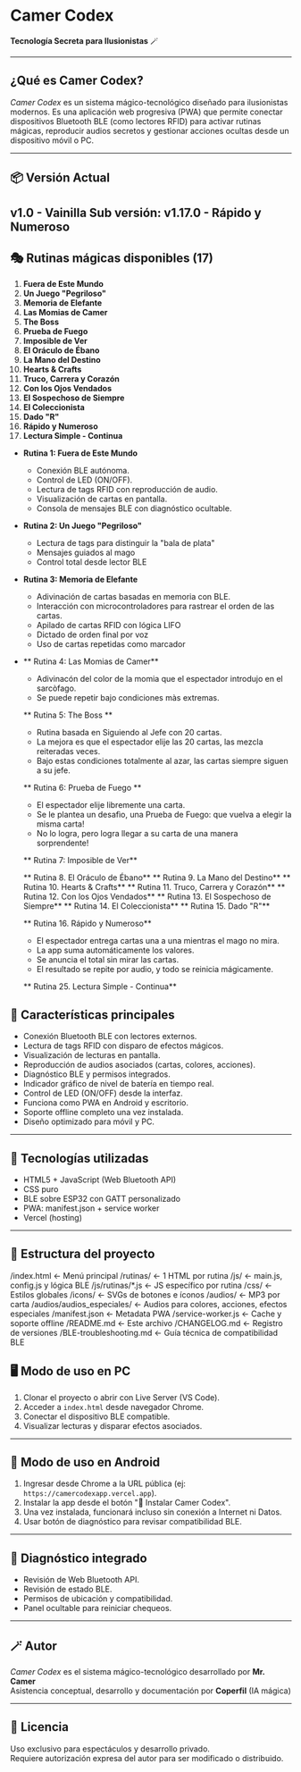 
# Camer Codex

**Tecnología Secreta para Ilusionistas** 🪄

---

## ¿Qué es Camer Codex?

*Camer Codex* es un sistema mágico-tecnológico diseñado para ilusionistas modernos. Es una aplicación web progresiva (PWA) que permite conectar dispositivos Bluetooth BLE (como lectores RFID) para activar rutinas mágicas, reproducir audios secretos y gestionar acciones ocultas desde un dispositivo móvil o PC.

---

## 📦 Versión Actual

**v1.0 - Vainilla**
Sub versión: **v1.17.0 - Rápido y Numeroso**
---

## 🎭 Rutinas mágicas disponibles (17)

1. **Fuera de Este Mundo**
2. **Un Juego "Pegriloso"**
3. **Memoria de Elefante**
4. **Las Momias de Camer**
5. **The Boss**
6. **Prueba de Fuego**
7. **Imposible de Ver**
8. **El Oráculo de Ébano**
9. **La Mano del Destino**
10. **Hearts & Crafts**
11. **Truco, Carrera y Corazón**
12. **Con los Ojos Vendados**
13. **El Sospechoso de Siempre**
14. **El Coleccionista**
15. **Dado "R"**
16. **Rápido y Numeroso**
25. **Lectura Simple - Continua**

- **Rutina 1: Fuera de Este Mundo**
  - Conexión BLE autónoma.
  - Control de LED (ON/OFF).
  - Lectura de tags RFID con reproducción de audio.
  - Visualización de cartas en pantalla.
  - Consola de mensajes BLE con diagnóstico ocultable.

- **Rutina 2: Un Juego "Pegriloso"**  
  - Lectura de tags para distinguir la "bala de plata"
  - Mensajes guiados al mago
  - Control total desde lector BLE

- **Rutina 3: Memoria de Elefante**
  - Adivinación de cartas basadas en memoria con BLE.
  - Interacción con microcontroladores para rastrear el orden de las cartas.
  - Apilado de cartas RFID con lógica LIFO
  - Dictado de orden final por voz
  - Uso de cartas repetidas como marcador

- ** Rutina 4: Las Momias de Camer**
  - Adivinacón del color de la momia que el espectador introdujo en el sarcòfago. 
  - Se puede repetir bajo condiciones màs extremas.

  ** Rutina 5: The Boss **
  - Rutina basada en Siguiendo al Jefe con 20 cartas.
  - La mejora es que el espectador elije las 20 cartas, las mezcla reiteradas veces.
  - Bajo estas condiciones totalmente al azar, las cartas siempre siguen a su jefe.

  ** Rutina 6: Prueba de Fuego **
  - El espectador elije libremente una carta.
  - Se le plantea un desafìo, una Prueba de Fuego: que vuelva a elegir la misma carta!
  - No lo logra, pero logra llegar a su carta de una manera sorprendente!

  ** Rutina 7: Imposible de Ver**

  ** Rutina 8. El Oráculo de Ébano**
  ** Rutina 9. La Mano del Destino**
  ** Rutina 10. Hearts & Crafts**
  ** Rutina 11. Truco, Carrera y Corazón**
  ** Rutina 12. Con los Ojos Vendados**
  ** Rutina 13. El Sospechoso de Siempre**
  ** Rutina 14. El Coleccionista**
  ** Rutina 15. Dado "R"**
  
  ** Rutina 16. Rápido y Numeroso**
   - El espectador entrega cartas una a una mientras el mago no mira.
   - La app suma automáticamente los valores.
   - Se anuncia el total sin mirar las cartas.
   - El resultado se repite por audio, y todo se reinicia mágicamente.

  ** Rutina 25. Lectura Simple - Continua**

## 🌟 Características principales

- Conexión Bluetooth BLE con lectores externos.
- Lectura de tags RFID con disparo de efectos mágicos.
- Visualización de lecturas en pantalla.
- Reproducción de audios asociados (cartas, colores, acciones).
- Diagnóstico BLE y permisos integrados.
- Indicador gráfico de nivel de batería en tiempo real.
- Control de LED (ON/OFF) desde la interfaz.
- Funciona como PWA en Android y escritorio.
- Soporte offline completo una vez instalada.
- Diseño optimizado para móvil y PC.

---

## 🧪 Tecnologías utilizadas

- HTML5 + JavaScript (Web Bluetooth API)
- CSS puro
- BLE sobre ESP32 con GATT personalizado
- PWA: manifest.json + service worker
- Vercel (hosting)

---
## 🧩 Estructura del proyecto

/index.html              ← Menú principal
/rutinas/                ← 1 HTML por rutina
/js/                     ← main.js, config.js y lógica BLE
/js/rutinas/*.js         ← JS específico por rutina
/css/                    ← Estilos globales
/icons/                  ← SVGs de botones e íconos
/audios/                 ← MP3 por carta
/audios/audios_especiales/ ← Audios para colores, acciones, efectos especiales
/manifest.json           ← Metadata PWA
/service-worker.js       ← Cache y soporte offline
/README.md               ← Este archivo
/CHANGELOG.md            ← Registro de versiones
/BLE-troubleshooting.md  ← Guía técnica de compatibilidad BLE

## 🖥️ Modo de uso en PC

1. Clonar el proyecto o abrir con Live Server (VS Code).
2. Acceder a `index.html` desde navegador Chrome.
3. Conectar el dispositivo BLE compatible.
4. Visualizar lecturas y disparar efectos asociados.

---

## 📱 Modo de uso en Android

1. Ingresar desde Chrome a la URL pública (ej: `https://camercodexapp.vercel.app`).
2. Instalar la app desde el botón "📲 Instalar Camer Codex".
3. Una vez instalada, funcionará incluso sin conexión a Internet ni Datos.
4. Usar botón de diagnóstico para revisar compatibilidad BLE.

---

## 🧰 Diagnóstico integrado

- Revisión de Web Bluetooth API.
- Revisión de estado BLE.
- Permisos de ubicación y compatibilidad.
- Panel ocultable para reiniciar chequeos.

---

## 🪄 Autor

*Camer Codex* es el sistema mágico-tecnológico desarrollado por **Mr. Camer**  
Asistencia conceptual, desarrollo y documentación por **Coperfil** (IA mágica)

---

## 📝 Licencia

Uso exclusivo para espectáculos y desarrollo privado.  
Requiere autorización expresa del autor para ser modificado o distribuido.
